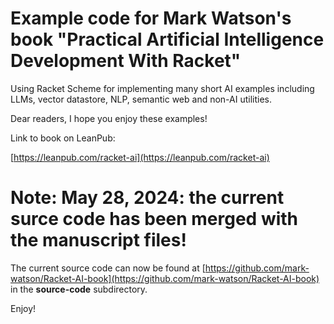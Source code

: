 # Example code for Mark Watson's book "Practical Artificial Intelligence Development With Racket"

Using Racket Scheme for implementing many short AI examples including LLMs, vector datastore, NLP, semantic web and non-AI utilities.

Dear readers, I hope you enjoy these examples!

Link to book on LeanPub:

[https://leanpub.com/racket-ai](https://leanpub.com/racket-ai)

# Note: May 28, 2024: the current surce code has been merged with the manuscript files!

The current source code can now be found at [https://github.com/mark-watson/Racket-AI-book](https://github.com/mark-watson/Racket-AI-book) in the **source-code** subdirectory.

Enjoy!